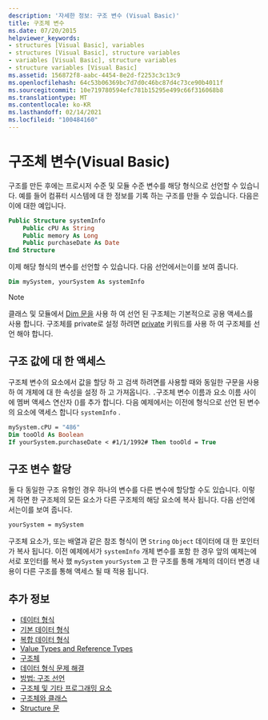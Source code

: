 ```yaml
---
description: '자세한 정보: 구조 변수 (Visual Basic)'
title: 구조체 변수
ms.date: 07/20/2015
helpviewer_keywords:
- structures [Visual Basic], variables
- structures [Visual Basic], structure variables
- variables [Visual Basic], structure variables
- structure variables [Visual Basic]
ms.assetid: 156872f8-aabc-4454-8e2d-f2253c3c13c9
ms.openlocfilehash: 64c53b06369bc7d7d0c46bc87d4c73ce90b4011f
ms.sourcegitcommit: 10e719780594efc781b15295e499c66f316068b8
ms.translationtype: MT
ms.contentlocale: ko-KR
ms.lasthandoff: 02/14/2021
ms.locfileid: "100484160"
---
```

# <a name="structure-variables-visual-basic"></a>구조체 변수(Visual Basic)

구조를 만든 후에는 프로시저 수준 및 모듈 수준 변수를 해당 형식으로 선언할 수 있습니다. 예를 들어 컴퓨터 시스템에 대 한 정보를 기록 하는 구조를 만들 수 있습니다. 다음은 이에 대한 예입니다.

```vb
Public Structure systemInfo
    Public cPU As String
    Public memory As Long
    Public purchaseDate As Date
End Structure
```

이제 해당 형식의 변수를 선언할 수 있습니다. 다음 선언에서는이를 보여 줍니다.

```vb
Dim mySystem, yourSystem As systemInfo
```

> [!NOTE]
> 클래스 및 모듈에서 [Dim 문을](../../../language-reference/statements/dim-statement.md) 사용 하 여 선언 된 구조체는 기본적으로 공용 액세스를 사용 합니다. 구조체를 private로 설정 하려면 [private](../../../language-reference/modifiers/private.md) 키워드를 사용 하 여 구조체를 선언 해야 합니다.

## <a name="access-to-structure-values"></a>구조 값에 대 한 액세스

구조체 변수의 요소에서 값을 할당 하 고 검색 하려면를 사용할 때와 동일한 구문을 사용 하 여 개체에 대 한 속성을 설정 하 고 가져옵니다. `.`구조체 변수 이름과 요소 이름 사이에 멤버 액세스 연산자 ()를 추가 합니다. 다음 예제에서는 이전에 형식으로 선언 된 변수의 요소에 액세스 합니다 `systemInfo` .

```vb
mySystem.cPU = "486"
Dim tooOld As Boolean
If yourSystem.purchaseDate < #1/1/1992# Then tooOld = True
```

## <a name="assigning-structure-variables"></a>구조 변수 할당

둘 다 동일한 구조 유형인 경우 하나의 변수를 다른 변수에 할당할 수도 있습니다. 이렇게 하면 한 구조체의 모든 요소가 다른 구조체의 해당 요소에 복사 됩니다. 다음 선언에서는이를 보여 줍니다.

```vb
yourSystem = mySystem
```

구조체 요소가, 또는 배열과 같은 참조 형식이 면 `String` `Object` 데이터에 대 한 포인터가 복사 됩니다. 이전 예제에서가 `systemInfo` 개체 변수를 포함 한 경우 앞의 예제는에서로 포인터를 복사 했 `mySystem` `yourSystem` 고 한 구조를 통해 개체의 데이터 변경 내용이 다른 구조를 통해 액세스 될 때 적용 됩니다.

## <a name="see-also"></a>추가 정보

- [데이터 형식](index.md)
- [기본 데이터 형식](elementary-data-types.md)
- [복합 데이터 형식](composite-data-types.md)
- [Value Types and Reference Types](value-types-and-reference-types.md)
- [구조체](structures.md)
- [데이터 형식 문제 해결](troubleshooting-data-types.md)
- [방법: 구조 선언](how-to-declare-a-structure.md)
- [구조체 및 기타 프로그래밍 요소](structures-and-other-programming-elements.md)
- [구조체와 클래스](structures-and-classes.md)
- [Structure 문](../../../language-reference/statements/structure-statement.md)
